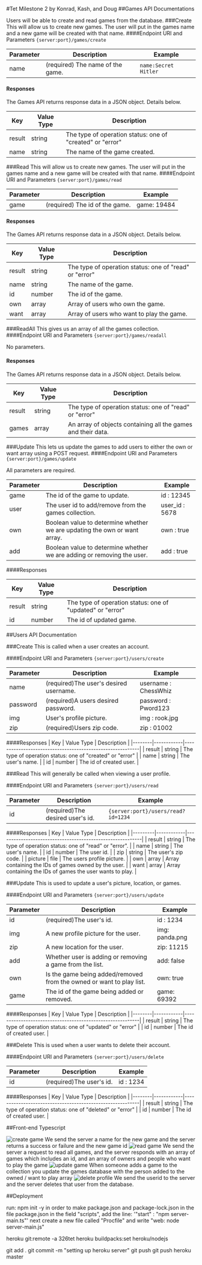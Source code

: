 #Tet Milestone 2
by Konrad, Kash, and Doug
##Games API Documentations

<!--
we need an api for get/update game description, and get/update user profile
i think we should skip delete functionality for now
for example:
-->

Users will be able to create and read games from the database.
###Create
This will allow us to create new games. The user will put in the games name and a new game will be created with that name.
####Endpoint URI and Parameters
`{server:port}/games/create`

| Parameter | Description                      | Example              |
| --------- | -------------------------------- | -------------------- |
| name      | (required) The name of the game. | `name:Secret Hitler` |

#### Responses

The Games API returns response data in a JSON object. Details below.

| Key    | Value Type | Description                                               |
| ------ | ---------- | --------------------------------------------------------- |
| result | string     | The type of operation status: one of "created" or "error" |
| name   | string     | The name of the game created.                             |

###Read
This will allow us to create new games. The user will put in the games name and a new game will be created with that name.
####Endpoint URI and Parameters
`{server:port}/games/read`

| Parameter | Description                    | Example     |
| --------- | ------------------------------ | ----------- |
| game      | (required) The id of the game. | game: 19484 |

#### Responses

The Games API returns response data in a JSON object. Details below.

| Key    | Value Type | Description                                            |
| ------ | ---------- | ------------------------------------------------------ |
| result | string     | The type of operation status: one of "read" or "error" |
| name   | string     | The name of the game.                                  |
| id     | number     | The id of the game.                                    |
| own    | array      | Array of users who own the game.                       |
| want   | array      | Array of users who want to play the game.              |

###ReadAll
This gives us an array of all the games collection.
####Endpoint URI and Parameters
`{server:port}/games/readall`

No parameters.

#### Responses

The Games API returns response data in a JSON object. Details below.

| Key    | Value Type | Description                                                  |
| ------ | ---------- | ------------------------------------------------------------ |
| result | string     | The type of operation status: one of "read" or "error"       |
| games  | array      | An array of objects containing all the games and their data. |

###Update
This lets us update the games to add users to either the own or want array using a POST request.
####Endpoint URI and Parameters
`{server:port}/games/update`

All parameters are required.

| Parameter | Description                                                               | Example        |
| --------- | ------------------------------------------------------------------------- | -------------- |
| game      | The id of the game to update.                                             | id : 12345     |
| user      | The user id to add/remove from the games collection.                      | user_id : 5678 |
| own       | Boolean value to determine whether we are updating the own or want array. | own : true     |
| add       | Boolean value to determine whether we are adding or removing the user.    | add : true     |

####Responses

| Key    | Value Type | Description                                               |
| ------ | ---------- | --------------------------------------------------------- |
| result | string     | The type of operation status: one of "updated" or "error" |
| id     | number     | The id of updated game.                                   |

##Users API Documentation

###Create
This is called when a user creates an account.

####Endpoint URI and Parameters
`{server:port}/users/create`

| Parameter | Description                            | Example              |
| --------- | -------------------------------------- | -------------------- |
| name      | (required)The user's desired username. | username : ChessWhiz |
| password  | (required)A users desired password.    | password : Pword123  |
| img       | User's profile picture.                | img : rook.jpg       |
| zip       | (required)Users zip code.              | zip : 01002          |

####Responses
| Key | Value Type | Description |
|--------|------------|-----------------------------------------------------------|
| result | string | The type of operation status: one of "created" or "error" |
| name | string | The user's name. |
| id | number | The id of created user. |

###Read
This will generally be called when viewing a user profile.

####Endpoint URI and Parameters
`{server:port}/users/read`

| Parameter | Description                      | Example                            |
| --------- | -------------------------------- | ---------------------------------- |
| id        | (required)The desired user's id. | `{server:port}/users/read?id=1234` |

####Responses
| Key | Value Type | Description |
|---------|------------|-----------------------------------------------------------|
| result | string | The type of operation status: one of "read" or "error". |
| name | string | The user's name. |
| id | number | The user id. |
| zip | string | The user's zip code. |
| picture | file | The users profile picture. |
| own | array | Array containing the IDs of games owned by the user. |
| want | array | Array containing the IDs of games the user wants to play. |

###Update
This is used to update a user's picture, location, or games.

####Endpoint URI and Parameters
`{server:port}/users/update`

| Parameter | Description                                                          | Example        |
| --------- | -------------------------------------------------------------------- | -------------- |
| id        | (required)The user's id.                                             | id : 1234      |
| img       | A new profile picture for the user.                                  | img: panda.png |
| zip       | A new location for the user.                                         | zip: 11215     |
| add       | Whether user is adding or removing a game from the list.             | add: false     |
| own       | Is the game being added/removed from the owned or want to play list. | own: true      |
| game      | The id of the game being added or removed.                           | game: 69392    |

####Responses
| Key | Value Type | Description |
|--------|------------|-----------------------------------------------------------|
| result | string | The type of operation status: one of "updated" or "error" |
| id | number | The id of created user. |

###Delete
This is used when a user wants to delete their account.

####Endpoint URI and Parameters
`{server:port}/users/delete`

| Parameter | Description              | Example   |
| --------- | ------------------------ | --------- |
| id        | (required)The user's id. | id : 1234 |

####Responses
| Key | Value Type | Description |
|--------|------------|-----------------------------------------------------------|
| result | string | The type of operation status: one of "deleted" or "error" |
| id | number | The id of created user. |

##Front-end Typescript

![create game](screenshots/vlcsnap-2020-04-24-21h02m57s760.png)
We send the server a name for the new game and the server returns a success or failure and the new game id
![read game](screenshots/Screen%20Shot%202020-04-24%20at%208.59.39%20PM.png)
We send the server a request to read all games, and the server responds with an array of games which includes an id, and an array of owners and people who want to play the game
![update game](screenshots/vlcsnap-2020-04-24-21h34m20s211.png)
When someone adds a game to the collection you update the games database with the person added to the owned / want to play array
![delete profile](screenshots/vlcsnap-2020-04-24-21h39m16s682.png)
We send the userid to the server and the server deletes that user from the database.

##Deployment

<!--
compile ts into js(obviously) and deploy on heroku
-->
run:
npm init -y in order to make package.json and package-lock.json
in the file package.json in the field "scripts", add the line:
'"start" : "npm server-main.ts"'
next 
create a new file called "Procfile" and write "web: node server-main.js"

heroku git:remote -a 326tet
heroku buildpacks:set heroku/nodejs

git add .
git commit -m "setting up heroku server"
git push
git push heroku master